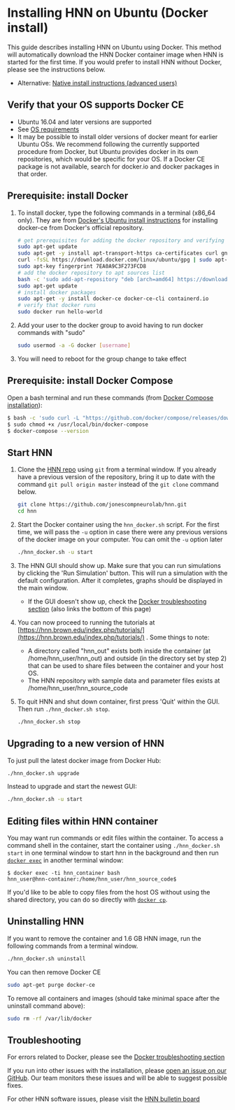 # Installing HNN on Ubuntu (Docker install)

This guide describes installing HNN on Ubuntu using Docker. This method will automatically download the HNN Docker container image when HNN is started for the first time. If you would prefer to install HNN without Docker, please see the instructions below.

- Alternative: [Native install instructions (advanced users)](native_install.md)

## Verify that your OS supports Docker CE

- Ubuntu 16.04 and later versions are supported
- See [OS requirements](https://docs.docker.com/install/linux/docker-ce/ubuntu/#os-requirements)
- It may be possible to install older versions of docker meant for earlier Ubuntu OSs. We recommend following the currently supported procedure from Docker, but Ubuntu provides docker in its own repositories, which would be specific for your OS. If a Docker CE package is not available, search for docker.io and docker packages in that order.

## Prerequisite: install Docker

1. To install docker, type the following commands in a terminal (x86_64 only). They are from [Docker's Ubuntu install instructions](https://docs.docker.com/install/linux/docker-ce/ubuntu/) for installing docker-ce from Docker's official repository.

    ```bash
    # get prerequisites for adding the docker repository and verifying with the GPG key
    sudo apt-get update
    sudo apt-get -y install apt-transport-https ca-certificates curl gnupg-agent software-properties-common
    curl -fsSL https://download.docker.com/linux/ubuntu/gpg | sudo apt-key add -
    sudo apt-key fingerprint 7EA0A9C3F273FCD8
    # add the docker repository to apt sources list
    bash -c 'sudo add-apt-repository "deb [arch=amd64] https://download.docker.com/linux/ubuntu $(lsb_release -cs) stable"'
    sudo apt-get update
    # install docker packages
    sudo apt-get -y install docker-ce docker-ce-cli containerd.io
    # verify that docker runs
    sudo docker run hello-world
    ```

2. Add your user to the docker group to avoid having to run docker commands with "sudo"

    ```bash
    sudo usermod -a -G docker [username]
    ```

3. You will need to reboot for the group change to take effect

## Prerequisite: install Docker Compose

Open a bash terminal and run these commands (from [Docker Compose installation](https://docs.docker.com/compose/install/)):

  ```bash
  $ bash -c 'sudo curl -L "https://github.com/docker/compose/releases/download/1.23.2/docker-compose-$(uname -s)-$(uname -m)" -o /usr/local/bin/docker-compose'
  $ sudo chmod +x /usr/local/bin/docker-compose
  $ docker-compose --version
  ```

## Start HNN

1. Clone the [HNN repo](https://github.com/jonescompneurolab/hnn) using `git` from a terminal window. If you already have a previous version of the repository, bring it up to date with the command `git pull origin master` instead of the `git clone` command below.

    ```bash
    git clone https://github.com/jonescompneurolab/hnn.git
    cd hnn
    ```

2. Start the Docker container using the `hnn_docker.sh` script. For the first time, we will pass the `-u` option in case there were any previous versions of the docker image on your computer. You can omit the `-u` option later

    ```bash
    ./hnn_docker.sh -u start
    ```

3. The HNN GUI should show up. Make sure that you can run simulations by clicking the 'Run Simulation' button. This will run a simulation with the default configuration. After it completes, graphs should be displayed in the main window.
    * If the GUI doesn't show up, check the [Docker troubleshooting section](../docker/troubleshooting.md) (also links the bottom of this page)
4. You can now proceed to running the tutorials at [https://hnn.brown.edu/index.php/tutorials/](https://hnn.brown.edu/index.php/tutorials/) . Some things to note:
   * A directory called "hnn_out" exists both inside the container (at /home/hnn_user/hnn_out) and outside (in the directory set by step 2) that can be used to share files between the container and your host OS.
   * The HNN repository with sample data and parameter files exists at /home/hnn_user/hnn_source_code
5. To quit HNN and shut down container, first press 'Quit' within the GUI. Then run `./hnn_docker.sh stop`.

    ```bash
    ./hnn_docker.sh stop
    ```

## Upgrading to a new version of HNN

To just pull the latest docker image from Docker Hub:

```bash
./hnn_docker.sh upgrade
```

Instead to upgrade and start the newest GUI:

```bash
./hnn_docker.sh -u start
```

## Editing files within HNN container

You may want run commands or edit files within the container. To access a command shell in the container, start the container using `./hnn_docker.sh  start` in one terminal window to start hnn in the background and then run [`docker exec`](https://docs.docker.com/engine/reference/commandline/exec/) in another terminal window:

```none
$ docker exec -ti hnn_container bash
hnn_user@hnn-container:/home/hnn_user/hnn_source_code$
```

If you'd like to be able to copy files from the host OS without using the shared directory, you can do so directly with [`docker cp`](https://docs.docker.com/engine/reference/commandline/cp/).

## Uninstalling HNN

If you want to remove the container and 1.6 GB HNN image, run the following commands from a terminal window.

```bash
./hnn_docker.sh uninstall
```

You can then remove Docker CE

```bash
sudo apt-get purge docker-ce
```

To remove all containers and images (should take minimal space after the uninstall command above):

```bash
sudo rm -rf /var/lib/docker
```

## Troubleshooting

For errors related to Docker, please see the [Docker troubleshooting section](../docker/troubleshooting.md)

If you run into other issues with the installation, please [open an issue on our GitHub](https://github.com/jonescompneurolab/hnn/issues). Our team monitors these issues and will be able to suggest possible fixes.

For other HNN software issues, please visit the [HNN bulletin board](https://www.neuron.yale.edu/phpBB/viewforum.php?f=46)